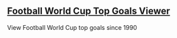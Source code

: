 ## <a href="https://georges034302.github.io/worldcup-top-goals-viewer/">Football World Cup Top Goals Viewer</a>
View Football World Cup top goals since 1990

